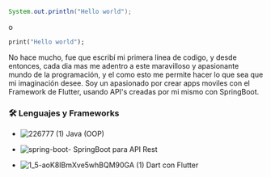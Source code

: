 ```Java
System.out.println("Hello world");
```

o

```Dart
print("Hello world");
```
No hace mucho, fue que escribí mi primera linea de codigo, y desde entonces, cada dia mas me adentro a este maravilloso y apasionante mundo de la programación, y el como esto me permite hacer lo que sea que mi imaginación desee. Soy un apasionado por crear apps moviles con el Framework de Flutter, usando API's creadas por mi mismo con SpringBoot.

### 🛠 Lenguajes y Frameworks 

- ![226777 (1)](https://user-images.githubusercontent.com/114286961/215285345-1734feb6-2775-436d-9ded-58cb366eb510.png) Java (OOP)

- ![spring-boot-](https://user-images.githubusercontent.com/114286961/215282948-56d898f5-32af-4a16-999c-91b0a3b49827.png) SpringBoot para API Rest

- ![1_5-aoK8IBmXve5whBQM90GA (1)](https://user-images.githubusercontent.com/114286961/217728318-a2b48de9-d07f-4a41-bbfd-b84995496f11.png)
 Dart con Flutter 





